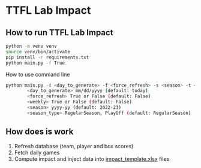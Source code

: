 # TTFL Lab Impact

## How to run TTFL Lab Impact

```bash
python -m venv venv
source venv/bin/activate
pip install -r requirements.txt
python main.py -f True 
```

How to use command line
```bash
python main.py -d <day_to_generate> -f <force_refresh> -s <season> -t <season_type>
        <day_to_generate> mm/dd/yyyy (default: today)
        <force_refresh> True or False (default: False)
        <weekly> True or False (default: False)
        <season> yyyy-yy (default: 2022-23)
        <season_type> RegularSeason, PlayOff (default: RegularSeason)
```

## How does is work
1. Refresh database (team, player and box scores)
2. Fetch daily games
3. Compute impact and inject data into [impact_template.xlsx](impact_template.xlsx) files
